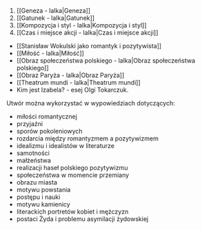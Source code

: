 1. [[Geneza - lalka|Geneza]]
2. [[Gatunek - lalka|Gatunek]]
3. [[Kompozycja i styl - lalka|Kompozycja i styl]]
4. [[Czas i miejsce akcji - lalka|Czas i miejsce akcji]]
- [[Stanisław Wokulski jako romantyk i pozytywista]]
- [[Miłość - lalka|Miłość]]
- [[Obraz społeczeństwa polskiego - lalka|Obraz społeczeństwa polskiego]]
- [[Obraz Paryża - lalka|Obraz Paryża]]
- [[Theatrum mundi - lalka|Theatrum mundi]]
- Kim jest Izabela? - esej Olgi Tokarczuk.

Utwór można wykorzystać w wypowiedziach dotyczących:
- miłości romantycznej
- przyjaźni
- sporów pokoleniowych
- rozdarcia między romantyzmem a pozytywizmem
- idealizmu i idealistów w literaturze
- samotności
- małżeństwa
- realizacji haseł polskiego pozytywizmu
- społeczeństwa w momencie przemiany
- obrazu miasta
- motywu powstania
- postępu i nauki
- motywu kamienicy
- literackich portretów kobiet i mężczyzn
- postaci Żyda i problemu asymilacji żydowskiej